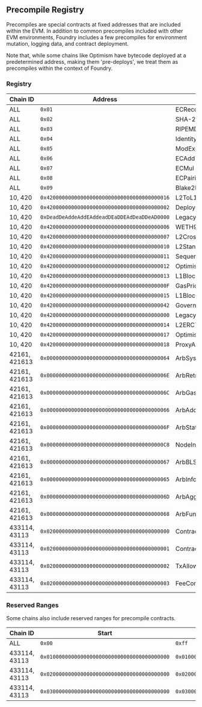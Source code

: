 ## Precompile Registry

Precompiles are special contracts at fixed addresses that are included within the EVM. In addition to common precompiles included with other EVM environments, Foundry includes a few precompiles for environment mutation, logging data, and contract deployment.

Note that, while some chains like Optimism have bytecode deployed at a predetermined address, making them 'pre-deploys', we treat them as precompiles within the context of Foundry.

### Registry

| Chain ID      | Address                                      | Name                             |
| ------------- | -------------------------------------------- | -------------------------------- |
| ALL           | `0x01`                                       | ECRecover                        |
| ALL           | `0x02`                                       | SHA-256                          |
| ALL           | `0x03`                                       | RIPEMD-160                       |
| ALL           | `0x04`                                       | Identity                         |
| ALL           | `0x05`                                       | ModExp                           |
| ALL           | `0x06`                                       | ECAdd                            |
| ALL           | `0x07`                                       | ECMul                            |
| ALL           | `0x08`                                       | ECPairing                        |
| ALL           | `0x09`                                       | Blake2F                          |
| 10, 420       | `0x4200000000000000000000000000000000000016` | L2ToL1MessagePasser              |
| 10, 420       | `0x4200000000000000000000000000000000000002` | DeployerWhitelist                |
| 10, 420       | `0xDeadDeAddeAddEAddeadDEaDDEAdDeaDDeAD0000` | LegacyERC20ETH                   |
| 10, 420       | `0x4200000000000000000000000000000000000006` | WETH9                            |
| 10, 420       | `0x4200000000000000000000000000000000000007` | L2CrossDomainMessenger           |
| 10, 420       | `0x4200000000000000000000000000000000000010` | L2StandardBridge                 |
| 10, 420       | `0x4200000000000000000000000000000000000011` | SequencerFeeVault                |
| 10, 420       | `0x4200000000000000000000000000000000000012` | OptimismMintableERC20Factory     |
| 10, 420       | `0x4200000000000000000000000000000000000013` | L1BlockNumber                    |
| 10, 420       | `0x420000000000000000000000000000000000000F` | GasPriceOracle                   |
| 10, 420       | `0x4200000000000000000000000000000000000015` | L1Block                          |
| 10, 420       | `0x4200000000000000000000000000000000000042` | GovernanceToken                  |
| 10, 420       | `0x4200000000000000000000000000000000000000` | LegacyMessagePasser              |
| 10, 420       | `0x4200000000000000000000000000000000000014` | L2ERC721Bridge                   |
| 10, 420       | `0x4200000000000000000000000000000000000017` | OptimismMintableERC721Factory    |
| 10, 420       | `0x4200000000000000000000000000000000000018` | ProxyAdmin                       |
| 42161, 421613 | `0x0000000000000000000000000000000000000064` | ArbSys                           |
| 42161, 421613 | `0x000000000000000000000000000000000000006E` | ArbRetryableTx                   |
| 42161, 421613 | `0x000000000000000000000000000000000000006C` | ArbGasInfo                       |
| 42161, 421613 | `0x0000000000000000000000000000000000000066` | ArbAddressTable                  |
| 42161, 421613 | `0x000000000000000000000000000000000000006F` | ArbStatistics                    |
| 42161, 421613 | `0x00000000000000000000000000000000000000C8` | NodeInterface                    |
| 42161, 421613 | `0x0000000000000000000000000000000000000067` | ArbBLS                           |
| 42161, 421613 | `0x0000000000000000000000000000000000000065` | ArbInfo                          |
| 42161, 421613 | `0x000000000000000000000000000000000000006D` | ArbAggregator                    |
| 42161, 421613 | `0x0000000000000000000000000000000000000068` | ArbFunctionTable                 |
| 433114, 43113 | `0x0200000000000000000000000000000000000000` | ContractDeployerAllowListAddress |
| 433114, 43113 | `0x0200000000000000000000000000000000000001` | ContractNativeMinterAddress      |
| 433114, 43113 | `0x0200000000000000000000000000000000000002` | TxAllowListAddress               |
| 433114, 43113 | `0x0200000000000000000000000000000000000003` | FeeConfigManagerAddress          |

### Reserved Ranges

Some chains also include reserved ranges for precompile contracts.

| Chain ID      | Start                                        | Stop                                         |
| ------------- | -------------------------------------------- | -------------------------------------------- |
| ALL           | `0x00`                                       | `0xff`                                       |
| 433114, 43113 | `0x0100000000000000000000000000000000000000` | `0x01000000000000000000000000000000000000ff` |
| 433114, 43113 | `0x0200000000000000000000000000000000000000` | `0x02000000000000000000000000000000000000ff` |
| 433114, 43113 | `0x0300000000000000000000000000000000000000` | `0x03000000000000000000000000000000000000ff` |
